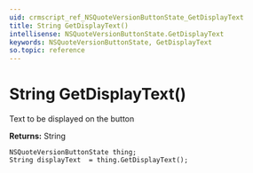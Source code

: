 ```yaml
---
uid: crmscript_ref_NSQuoteVersionButtonState_GetDisplayText
title: String GetDisplayText()
intellisense: NSQuoteVersionButtonState.GetDisplayText
keywords: NSQuoteVersionButtonState, GetDisplayText
so.topic: reference
---
```


# String GetDisplayText()

Text to be displayed on the button

**Returns:** String

```crmscript
NSQuoteVersionButtonState thing;
String displayText  = thing.GetDisplayText();
```

